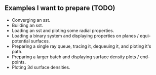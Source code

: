 Examples I want to prepare (TODO)
---------------------------------

- Converging an sst.
- Building an sst.
- Loading an sst and ploting some radial properties.
- Loading a binary system and displaying properties on planes / equi-potential surfaces.
- Preparing a single ray queue, tracing it, dequeuing it, and ploting it's path.
- Preparing a larger batch and displaying surface density plots / end-points.
- Ploting 3d surface densities.

